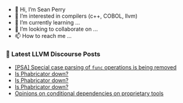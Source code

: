 - 👋 Hi, I’m Sean Perry
- 👀 I’m interested in compilers (c++, COBOL, llvm)
- 🌱 I’m currently learning ...
- 💞️ I’m looking to collaborate on ...
- 📫 How to reach me ...

<!---
s66perry/s66perry is a ✨ special ✨ repository because its `README.md` (this file) appears on your GitHub profile.
You can click the Preview link to take a look at your changes.
--->
### 📕 Latest LLVM Discourse Posts

<!-- DISCOURSE-LLVM:START -->
- [[PSA] Special case parsing of `func` operations is being removed](https://discourse.llvm.org/t/psa-special-case-parsing-of-func-operations-is-being-removed/61953#post_4)
- [Is Phabricator down?](https://discourse.llvm.org/t/is-phabricator-down/62345#post_3)
- [Is Phabricator down?](https://discourse.llvm.org/t/is-phabricator-down/62345#post_2)
- [Is Phabricator down?](https://discourse.llvm.org/t/is-phabricator-down/62345#post_1)
- [Opinions on conditional dependencies on proprietary tools](https://discourse.llvm.org/t/opinions-on-conditional-dependencies-on-proprietary-tools/62236?page=2#post_22)
<!-- DISCOURSE-LLVM:END -->
